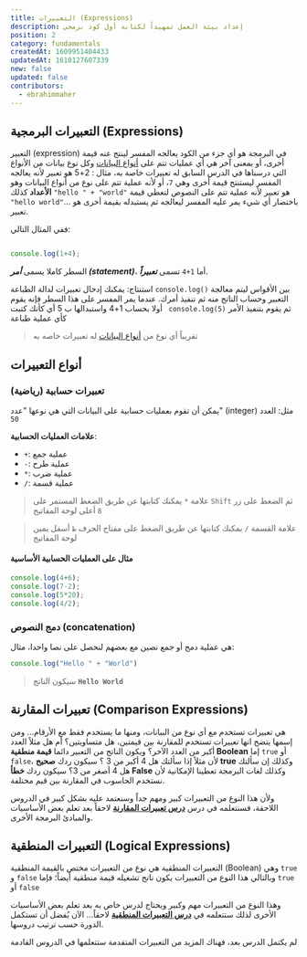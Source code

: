 ```yaml
---
title: التعبيرات (Expressions)
description: إعداد بيئة العمل تمهيداً لكتابة أول كود برمجي
position: 2
category: fundamentals
createdAt: 1609951404433
updatedAt: 1610127607339
new: false
updated: false
contributors:
  - ebrahimmaher
---
```


## التعبيرات البرمجية (Expressions)

التعبير (expression) في البرمجة هو أي جزء من الكود يعالجه المفسر لينتج عنه قيمة أخرى، أو بمعنى آخر هي أي عمليات تتم على [أنواع البيانات](/tutorials/algorithms/fundamentals/datatypes) وكل نوع بيانات من اﻷنواع التي درسناها في الدرس السابق له تعبيرات خاصة به، مثال : 2+5 هو تعبير لأنه يعالجه المفسر ليستنتج قيمة أخرى وهي `7`، أو ﻷنه عملية تتم على نوع من أنواع البيانات وهو **الأعداد** كذلك `"hello " + "world"` هو تعبير لأنه عملية تتم على النصوص لتعطي قيمة `"hello world"`... باختصار أي شيء يمر عليه المفسر ليعالجه ثم يستبدله بقيمة أخرى هو تعبير.

ففي المثال التالي:
```js

console.log(1+4);
```

السطر كاملا يسمى ***أمر (statement)***، أما `1+4` تسمى ***تعبيراً***.

<base-alert type="info">

استنتاج: يمكنك إدخال تعبيرات لدالة الطباعة `console.log()` بين الأقواس ليتم معالجة التعبير وحساب الناتج منه ثم تنفيذ أمرك.
عندما يمر المفسر على هذا السطر فإنه يقوم أولا بحساب 1+4 واستبدالها ب 5 أي كأنك كتبت ` console.log(5)` ثم يقوم بتنفيذ الأمر كأي عملية طباعة

</base-alert>

> تقريباً أي نوع من [أنواع البيانات](/tutorials/algorithms/fundamentals/datatypes) له تعبيرات خاصه به

## أنواع التعبيرات
### تعبيرات حسابية (رياضية)
يمكن أن تقوم بعمليات حسابية على البيانات التي هي نوعها "عدد" (integer) مثل: العدد `50`

**علامات العمليات الحسابية**:

- `+`: عملية جمع
- `-`: عملية طرح
- `*`: عملية ضرب
- `/`: عملية قسمة

> علامة `*` يمكنك كتابتها عن طريق  الضغط المستمر على `Shift` ثم الضغط على زر `8` أعلى لوحة المفاتيح

> علامة القسمة `/` يمكنك كتابتها عن طريق الضغط على مفتاح الحرف `ظ` أسفل يمين لوحة المفاتيح

#### مثال على العمليات الحسابية اﻷساسية
```js
console.log(4+6);
console.log(7-2);
console.log(5*20);
console.log(4/2);
```


### دمج النصوص (concatenation)
هي عملية دمج أو جمع نصين مع بعضهم لنحصل على نصا واحدا، مثال:
```js
console.log("Hello " + "World")
```
> سيكون الناتج **`Hello World`**


## تعبيرات المقارنة (Comparison Expressions)
هي تعبيرات تستخدم مع أي نوع من البيانات، ومنها ما يستخدم فقط مع اﻷرقام... ومن إسمها يتضح انها تعبيرات تستخدم للمقارنة بين قيمتين، هل متساويتين؟ أم هل مثلاً العدد أكبر من العدد اﻵخر؟
ويكون الناتج من التعبير دائما **قيمة منطقية Boolean** إما `true` أو `false`، ﻷن مثلاً إذا سألتك هل 4 أكبر من 3 ؟ سيكون ردك **صحيح true** وكذلك إن سألتك هل 4 أصغر من 3؟ سيكون ردك **خطأ False** وكذلك لغات البرمجة تعطينا اﻹمكانية لأن نستخدم الحاسوب في المقارنة بين قيم مختلفة.

وﻷن هذا النوع من التعبيرات كبير ومهم جداً وسنعتمد عليه بشكل كبير في الدروس اللاحقة، فسنتعلمه في درس  **[درس تعبيرات المقارنة](/tutorials/algorithms/fundamentals/logical-expressions)**  لاحقاً بعد تعلم بعض اﻷساسيات والمبادئ البرمجة اﻷخرى.


## التعبيرات المنطقية (Logical Expressions)
التعبيرات المنطقية هي نوع من التعبيرات مختص بالقيمة المنطقية (Boolean) وهي `true` و `false` وبالتالي هذا النوع من التعبيرات يكون ناتج تشغيله قيمة منطقية أيضاً؛ فإما `true` أو `false`

وهذا النوع من التعبيرات مهم وكبير ويحتاج لدرس خاص به بعد تعلم بعض اﻷساسيات اﻷخرى لذلك ستتعلمه في **[درس التعبيرات المنطقية](/tutorials/algorithms/fundamentals/logical-expressions)** لاحقاً... اﻵن يُفضل أن تستكمل الدورة حسب ترتيب دروسها.

<base-alert type="next">

 لم يكتمل الدرس بعد، فهناك المزيد من التعبيرات المتقدمة ستتعلمها في الدروس القادمة
<!-- 
- استدعاء الدوال
- تعبيرات المقارنة
- التعبيرات المنطقية -->

</base-alert>

